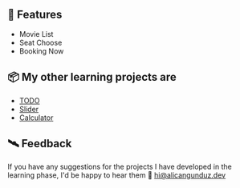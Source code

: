 ## 🚀 Features

- Movie List 
- Seat Choose
- Booking Now

## 📦 My other learning projects are
- [TODO](https://github.com/alicangunduz/Learning-JS-TODO)
- [Slider](https://github.com/alicangunduz/Learning-JS-Slider)
- [Calculator](https://github.com/alicangunduz/Learning-JS-Calculator)
  
## 🛰️ Feedback

If you have any suggestions for the projects I have developed in the learning phase, I'd be happy to hear them 📨 hi@alicangunduz.dev
